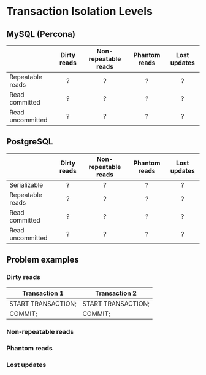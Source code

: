 # Transaction Isolation Levels

## MySQL (Percona)

|                  | Dirty reads | Non-repeatable reads | Phantom reads | Lost updates |
| :--------------- | :---------: | :------------------: | :-----------: | :----------: |
| Repeatable reads | ?           | ?                    | ?             | ?            |
| Read committed   | ?           | ?                    | ?             | ?            |
| Read uncommitted | ?           | ?                    | ?             | ?            |

## PostgreSQL

|                  | Dirty reads | Non-repeatable reads | Phantom reads | Lost updates | 
| :--------------- | :---------: | :------------------: | :-----------: | :----------: |                                                                                                                
| Serializable     | ?           | ?                    | ?             | ?            | 
| Repeatable reads | ?           | ?                    | ?             | ?            | 
| Read committed   | ?           | ?                    | ?             | ?            | 
| Read uncommitted | ?           | ?                    | ?             | ?            |

## Problem examples

### Dirty reads

| Transaction 1      | Transaction 2      |
| ------------------ | ------------------ |
| START TRANSACTION; | START TRANSACTION; |
| COMMIT;            | COMMIT;            |

### Non-repeatable reads

### Phantom reads

### Lost updates

